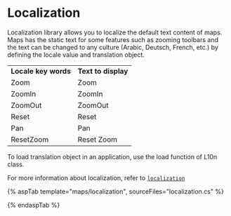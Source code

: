 # Localization

Localization library allows you to localize the default text content of maps. Maps has the static text for some features such as zooming toolbars and the text can be changed to any culture (Arabic, Deutsch, French, etc.) by defining the locale value and translation object.

<!-- markdownlint-disable MD033 -->

<table>
<tr>
<td><b>Locale key words</b></td>
<td><b>Text to display</b></td>
</tr>
<tr>
<td>Zoom</td>
<td>Zoom</td>
</tr>
<tr>
<td>ZoomIn</td>
<td>ZoomIn</td>
</tr>
<tr>
<td>ZoomOut</td>
<td>ZoomOut</td>
</tr>
<tr>
<td>Reset</td>
<td>Reset</td>
</tr>
<tr>
<td>Pan</td>
<td>Pan</td>
</tr>
<tr>
<td>ResetZoom</td>
<td>Reset Zoom</td>
</tr>
</table>

To load translation object in an application, use the load function of L10n class.

For more information about localization, refer to
[`localization`](http://ej2.syncfusion.com/documentation/base/localization.html)

{% aspTab template="maps/localization", sourceFiles="localization.cs" %}

{% endaspTab %}

